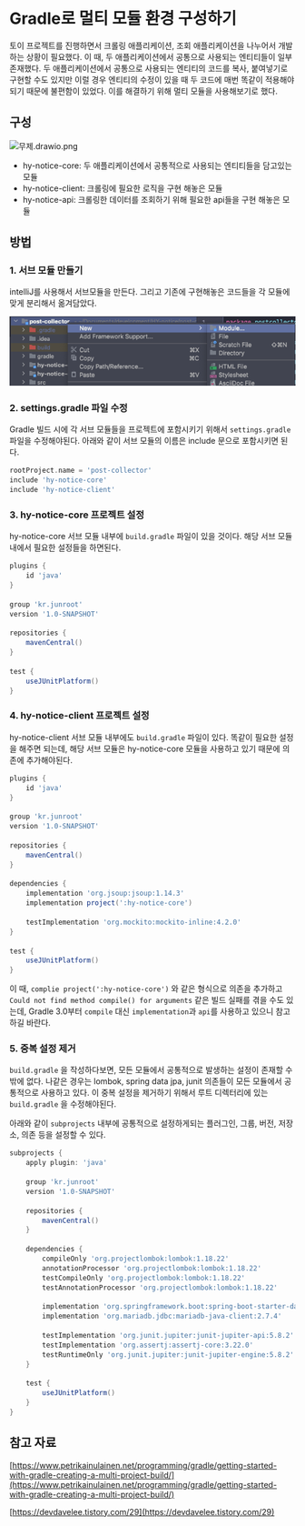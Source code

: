 # Gradle로 멀티 모듈 환경 구성하기

토이 프로젝트를 진행하면서 크롤링 애플리케이션, 조회 애플리케이션을 나누어서 개발하는 상황이 필요했다. 이 때, 두 애플리케이션에서 공통으로 사용되는 엔티티들이 일부 존재했다. 두 애플리케이션에서 공통으로 사용되는 엔티티의 코드를 복사, 붙여넣기로 구현할 수도 있지만 이럴 경우 엔티티의 수정이 있을 때 두 코드에 매번 똑같이 적용해야 되기 때문에 불편함이 있었다. 이를 해결하기 위해 멀티 모듈을 사용해보기로 했다.

## 구성

![무제.drawio.png](assets/무제.drawio.png)

- hy-notice-core: 두 애플리케이션에서 공통적으로 사용되는 엔티티들을 담고있는 모듈
- hy-notice-client: 크롤링에 필요한 로직을 구현 해놓은 모듈
- hy-notice-api: 크롤링한 데이터를 조회하기 위해 필요한 api들을 구현 해놓은 모듈

## 방법

### 1. 서브 모듈 만들기

intelliJ를 사용해서 서브모듈을 만든다. 그리고 기존에 구현해놓은 코드들을 각 모듈에 맞게 분리해서 옮겨담았다.

![Untitled](assets/Untitled.png)

### 2. settings.gradle 파일 수정

Gradle 빌드 시에 각 서브 모듈들을 프로젝트에 포함시키기 위해서 `settings.gradle` 파일을 수정해야된다. 아래와 같이 서브 모듈의 이름은 include 문으로 포함시키면 된다.

```groovy
rootProject.name = 'post-collector'
include 'hy-notice-core'
include 'hy-notice-client'
```

### 3. hy-notice-core 프로젝트 설정

hy-notice-core 서브 모듈 내부에 `build.gradle` 파일이 있을 것이다. 해당 서브 모듈 내에서 필요한 설정들을 하면된다.

```groovy
plugins {
    id 'java'
}

group 'kr.junroot'
version '1.0-SNAPSHOT'

repositories {
    mavenCentral()
}

test {
    useJUnitPlatform()
}
```

### 4. hy-notice-client 프로젝트 설정

hy-notice-client 서브 모듈 내부에도 `build.gradle` 파일이 있다. 똑같이 필요한 설정을 해주면 되는데, 해당 서브 모듈은 hy-notice-core 모듈을 사용하고 있기 때문에 의존에 추가해야된다.

```groovy
plugins {
    id 'java'
}

group 'kr.junroot'
version '1.0-SNAPSHOT'

repositories {
    mavenCentral()
}

dependencies {
    implementation 'org.jsoup:jsoup:1.14.3'
    implementation project(':hy-notice-core')

    testImplementation 'org.mockito:mockito-inline:4.2.0'
}

test {
    useJUnitPlatform()
}
```

이 때, `complie project(':hy-notice-core')` 와 같은 형식으로 의존을 추가하고 `Could not find method compile() for arguments` 같은 빌드 실패를 겪을 수도 있는데, Gradle 3.0부터 `compile` 대신 `implementation`과 `api`를 사용하고 있으니 참고하길 바란다.

### 5. 중복 설정 제거

`build.gradle` 을 작성하다보면, 모든 모듈에서 공통적으로 발생하는 설정이 존재할 수 밖에 없다. 나같은 경우는 lombok, spring data jpa, junit 의존들이 모든 모듈에서 공통적으로 사용하고 있다. 이 중복 설정을 제거하기 위해서 루트 디렉터리에 있는 `build.gradle` 을 수정해야된다.

아래와 같이 `subprojects` 내부에 공통적으로 설정하게되는 플러그인, 그룹, 버전, 저장소, 의존 등을 설정할 수 있다.

```groovy
subprojects {
    apply plugin: 'java'

    group 'kr.junroot'
    version '1.0-SNAPSHOT'

    repositories {
        mavenCentral()
    }

    dependencies {
        compileOnly 'org.projectlombok:lombok:1.18.22'
        annotationProcessor 'org.projectlombok:lombok:1.18.22'
        testCompileOnly 'org.projectlombok:lombok:1.18.22'
        testAnnotationProcessor 'org.projectlombok:lombok:1.18.22'

        implementation 'org.springframework.boot:spring-boot-starter-data-jpa:2.6.2'
        implementation 'org.mariadb.jdbc:mariadb-java-client:2.7.4'

        testImplementation 'org.junit.jupiter:junit-jupiter-api:5.8.2'
        testImplementation 'org.assertj:assertj-core:3.22.0'
        testRuntimeOnly 'org.junit.jupiter:junit-jupiter-engine:5.8.2'
    }

    test {
        useJUnitPlatform()
    }
}
```

## 참고 자료

[https://www.petrikainulainen.net/programming/gradle/getting-started-with-gradle-creating-a-multi-project-build/](https://www.petrikainulainen.net/programming/gradle/getting-started-with-gradle-creating-a-multi-project-build/)

[https://devdavelee.tistory.com/29](https://devdavelee.tistory.com/29)
